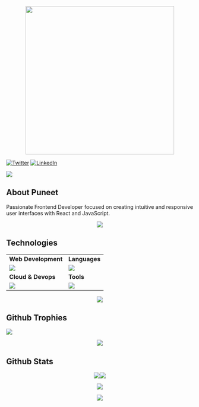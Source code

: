 
<div style="text-align: center;"> 
  <img width="400" src="https://readme-typing-svg.herokuapp.com?font=JetBrains+Mono&weight=600&size=30&duration=3000&color=2AF7B4&width=535&lines=Hi%2C+I'm+Puneet%F0%9F%91%8B;Let's+Connect!"/>
</div>

[![Twitter](https://skillicons.dev/icons?i=twitter)](https://twitter.com/hiccup_dev)
[![LinkedIn](https://skillicons.dev/icons?i=linkedin)](https://www.linkedin.com/in/puneet-u-930104173/)
<!-- ![border-seperator](assets/borderseparator.gif)  -->
  
![](https://komarev.com/ghpvc/?username=puneetuttam)
## About Puneet
<p style="font-size:12px;">

Passionate Frontend Developer focused on creating intuitive and responsive user interfaces with React and JavaScript.
</p>


<p align="center"><img src= 'https://capsule-render.vercel.app/api?type=rect&color=gradient&height=2.5'/></p>

## Technologies
 
<table>
<tr>
	<td><strong>Web Development</strong></td>
	<td><strong>Languages</strong></td>
</tr>
<tr>
		<td><img src = "https://skillicons.dev/icons?i=html,css,js,react,tailwind,nodejs,express,appwrite,mongodb" ></td>
		<td><img src = "https://skillicons.dev/icons?i=java,python,c&theme=dark"></td>
</tr>

<tr>
	<td><strong>Cloud & Devops</strong></td>
	<td><strong>Tools</strong></td>
</tr>
<tr>
	<td><img src = "https://skillicons.dev/icons?i=linux,docker,kubernetes,aws,jenkins&theme=dark"></td>
	<td><img src = "https://skillicons.dev/icons?i=git,vscode,github,vim,postman&theme=dark"></td>
</tr>
</table>

<p align="center"><img src= 'https://capsule-render.vercel.app/api?type=rect&color=gradient&height=2.5'/></p>



## Github Trophies
![](https://github-profile-trophy.vercel.app/?username=puneetuttam&theme=nord&no-frame=false&no-bg=true&margin-w=4)

<p align="center"><img src= 'https://capsule-render.vercel.app/api?type=rect&color=gradient&height=2.5'/></p>

## Github Stats

<p style="display:flex; align=center; justify-content:center; ">
<img src="https://github-readme-stats.vercel.app/api?username=puneetuttam&count_private=true&theme=react&border_radius=10">
<img src="https://streak-stats.demolab.com/?user=puneetuttam&count_private=true&theme=react&border_radius=10">

</p>
<p style="display:flex; align=center; justify-content:center; ">
<img src="https://github-readme-stats.vercel.app/api/top-langs/?username=puneetuttam&count_private=true&theme=react&border_radius=10" />
</p>


<p align="center"><img src= 'https://capsule-render.vercel.app/api?type=rect&color=gradient&height=2.5'/></p
														 





